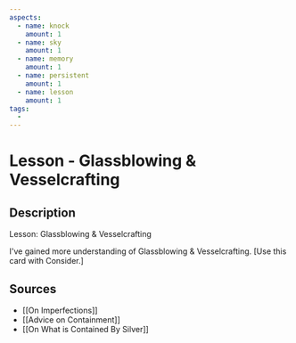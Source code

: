 ```yaml
---
aspects: 
  - name: knock
    amount: 1
  - name: sky
    amount: 1
  - name: memory
    amount: 1
  - name: persistent
    amount: 1
  - name: lesson
    amount: 1
tags:
  - 
---
```


# Lesson - Glassblowing & Vesselcrafting

## Description
Lesson: Glassblowing & Vesselcrafting

I've gained more understanding of Glassblowing & Vesselcrafting. [Use this card with Consider.]
## Sources
- [[On Imperfections]]
- [[Advice on Containment]]
- [[On What is Contained By Silver]]